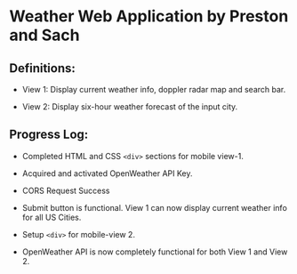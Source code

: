 # Weather Web Application by Preston and Sach

## Definitions:

- View 1: Display current weather info, doppler radar map and search bar.

- View 2: Display six-hour weather forecast of the input city.

## Progress Log:

- Completed HTML and CSS ``` <div> ``` sections for mobile view-1.

- Acquired and activated OpenWeather API Key.

- CORS Request Success

- Submit button is functional. View 1 can now display current weather info for all US Cities.

- Setup ``` <div> ``` for mobile-view 2.

- OpenWeather API is now completely functional for both View 1 and View 2.